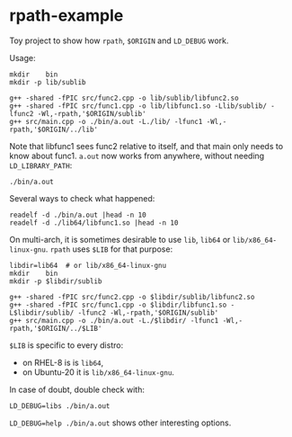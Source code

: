 # rpath-example

Toy project to show how `rpath`, `$ORIGIN` and `LD_DEBUG` work.

Usage:
```
mkdir    bin
mkdir -p lib/sublib

g++ -shared -fPIC src/func2.cpp -o lib/sublib/libfunc2.so
g++ -shared -fPIC src/func1.cpp -o lib/libfunc1.so -Llib/sublib/ -lfunc2 -Wl,-rpath,'$ORIGIN/sublib'
g++ src/main.cpp -o ./bin/a.out -L./lib/ -lfunc1 -Wl,-rpath,'$ORIGIN/../lib'
```

Note that libfunc1 sees func2 relative to itself, and that main only needs to know about func1.
`a.out` now works from anywhere, without needing `LD_LIBRARY_PATH`:
```
./bin/a.out
```

Several ways to check what happened:
```
readelf -d ./bin/a.out |head -n 10
readelf -d ./lib64/libfunc1.so |head -n 10
```

On multi-arch, it is sometimes desirable to use `lib`, `lib64` or `lib/x86_64-linux-gnu`.
`rpath` uses `$LIB` for that purpose:
```
libdir=lib64  # or lib/x86_64-linux-gnu
mkdir    bin
mkdir -p $libdir/sublib

g++ -shared -fPIC src/func2.cpp -o $libdir/sublib/libfunc2.so
g++ -shared -fPIC src/func1.cpp -o $libdir/libfunc1.so -L$libdir/sublib/ -lfunc2 -Wl,-rpath,'$ORIGIN/sublib'
g++ src/main.cpp -o ./bin/a.out -L./$libdir/ -lfunc1 -Wl,-rpath,'$ORIGIN/../$LIB'
```

`$LIB` is specific to every distro:
- on RHEL-8 is is `lib64`,
- on Ubuntu-20 it is `lib/x86_64-linux-gnu`.

In case of doubt, double check with:
```
LD_DEBUG=libs ./bin/a.out
```

`LD_DEBUG=help ./bin/a.out` shows other interesting options.
